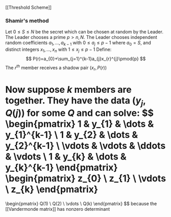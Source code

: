 [[Threshold Scheme]]
### Shamir's method
Let $0\leq S\leq N$ be the secret which can be chosen at random 
by the Leader.
The Leader chooses a prime $p>n,N$.
The Leader chooses independent random coefficients
$a_{1},\dots,a_{k-1}$ with $0\leq a_{j}\leq p-1$ where $a_{0}=S$,
and distinct integers $x_{1},\dots,x_{n}$ with $1\leq x_{j}\leq p-1$
Define:
$$
P(r)=a_{0}+\sum_{j=1}^{k-1}a_{j}x_{r}^{j}\pmod{p}
$$
The $r^{th}$ member receives a shadow pair $(x_{r},P(r))$

Now suppose $k$ members are together.
They have the data $(y_{j},Q(j))$ for some $Q$ and can solve:
$$
\begin{pmatrix}
1 & y_{1} & \dots & y_{1}^{k-1} \\
1 & y_{2} & \dots & y_{2}^{k-1} \\
\vdots & \vdots & \ddots & \vdots \\
1 & y_{k} & \dots & y_{k}^{k-1}
\end{pmatrix}
\begin{pmatrix}
z_{0} \\
z_{1} \\
\vdots \\
z_{k}
\end{pmatrix}
=
\begin{pmatrix}
Q(1) \\
Q(2) \\
\vdots  \\
Q(k)
\end{pmatrix}
$$
because the [[Vandermonde matrix]] has nonzero determinant 

